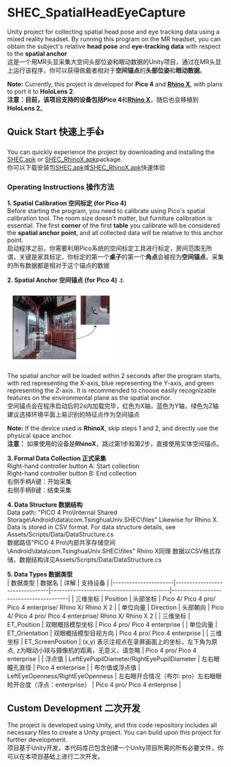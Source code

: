 # SHEC_SpatialHeadEyeCapture
Unity project for collecting spatial head pose and eye tracking data using a mixed reality headset.
By running this program on the MR headset, you can obtain the subject's relative **head pose** and **eye-tracking data** with respect to the **spatial anchor**  
这是一个用MR头显采集大空间头部位姿和眼动数据的Unity项目，通过在MR头显上运行该程序，你可以获得佩戴者相对于**空间锚点**的**头部位姿**和**眼动数据**。

**Note:** Currently, this project is developed for **Pico 4** and [**Rhino X**](https://developer.ximmerse.com/#/), with plans to port it to **HoloLens 2**.  
**注意：**目前，该项目支持的设备包括**Pico 4**和[**Rhino X**](https://developer.ximmerse.com/#/)，随后也会移植到**HoloLens 2**。

## Quick Start 快速上手👍

You can quickly experience the project by downloading and installing the [SHEC.apk](https://github.com/Rausery/SHEC_SpatialHeadEyeCapture/blob/main/Pico4/SHEC.apk) or [SHEC_RhinoX.apk](https://github.com/Rausery/SHEC_SpatialHeadEyeCapture/blob/main/RhinoX/SHEC_RhinoX.apk)package.  
你可以下载安装包[SHEC.apk](https://github.com/Rausery/SHEC_SpatialHeadEyeCapture/blob/main/SHEC.apk)或[SHEC_RhinoX.apk](https://github.com/Rausery/SHEC_SpatialHeadEyeCapture/blob/main/RhinoX/SHEC_RhinoX.apk)快速体验

### Operating Instructions 操作方法

**1. Spatial Calibration 空间标定 (for Pico 4)**  
Before starting the program, you need to calibrate using Pico's spatial calibration tool. The room size doesn't matter, but furniture calibration is essential. The first **corner** of the first **table** you calibrate will be considered the **spatial anchor point**, and all collected data will be relative to this anchor point.  
启动程序之前，你需要利用Pico系统的空间标定工具进行标定，房间范围无所谓，关键是家具标定，你标定的第一个**桌子**的第一个**角点**会被视为**空间锚点**，采集的所有数据都是相对于这个锚点的数据

**2. Spatial Anchor 空间锚点 (for Pico 4)** ⚓
<div>
<img src="https://github.com/Rausery/SHEC_SpatialHeadEyeCapture/blob/main/fig/SpatialAnchor.png" alt="image" style="width:50%;" />
</div>

The spatial anchor will be loaded within 2 seconds after the program starts, with red representing the X-axis, blue representing the Y-axis, and green representing the Z-axis. It is recommended to choose easily recognizable features on the environmental plane as the spatial anchor.  
空间锚点会在程序启动后的2s内加载完毕，红色为X轴，蓝色为Y轴，绿色为Z轴  
建议选择环境平面上易识别的特征点作为空间锚点

**Note:** If the device used is **RhinoX**, skip steps 1 and 2, and directly use the physical space anchor.  
**注意：** 如果使用的设备是**RhinoX**，跳过第1步和第2步，直接使用实体空间锚点。

**3. Formal Data Collection 正式采集**  
Right-hand controller button A: Start collection  
Right-hand controller button B: End collection  
右侧手柄A键：开始采集  
右侧手柄B键：结束采集  

**4. Data Structure 数据结构**  
Data path: "PICO 4 Pro\Internal Shared Storage\Android\data\com.TsinghuaUniv.SHEC\files"  Likewise for Rhino X.
Data is stored in CSV format. For data structure details, see Assets/Scripts/Data/DataStructure.cs  
数据路径"PICO 4 Pro\内部共享存储空间\Android\data\com.TsinghuaUniv.SHEC\files" Rhino X同理 
数据以CSV格式存储，数据结构详见Assets/Scripts/Data/DataStructure.cs

**5. Data Types 数据类型**  
| 数据类型              | 数据名                          | 详解                                       | 支持设备                                 |
|----------------------|--------------------------------|-------------------------------------------|----------------------------------------|
| 三维坐标              | Position                       | 头部坐标                                   | Pico 4/ Pico 4 pro/ Pico 4 enterprise/ Rhino X/ Rhino X 2 |
| 单位向量              | Direction                      | 头部朝向                                   | Pico 4/ Pico 4 pro/ Pico 4 enterprise/ Rhino X/ Rhino X 2 |
| 三维坐标              | ET_Position                    | 双眼概括模型坐标                           | Pico 4 pro/ Pico 4 enterprise           |
| 单位向量              | ET_Orientation                 | 双眼概括模型目视方向                     | Pico 4 pro/ Pico 4 enterprise           |
| 三维坐标              | ET_ScreenPosition              | (x,y) 表示注视点在录屏画面上的坐标，左下角为原点, z为眼动小球与摄像机的距离，无意义，请忽略     | Pico 4 pro/ Pico 4 enterprise           |
| 浮点值                | LeftEyePupilDiameter/RightEyePupilDiameter | 左右眼瞳孔直径              | Pico 4 enterprise                       |
| 布尔值或浮点值        | LeftEyeOpenness/RightEyeOpenness | 左右眼开合情况（布尔: pro）左右眼眼睑开合度（浮点：enterprise） | Pico 4 pro/ Pico 4 enterprise   |

## Custom Development 二次开发

The project is developed using Unity, and this code repository includes all necessary files to create a Unity project. You can build upon this project for further development.  
项目基于Unity开发，本代码库已包含创建一个Unity项目所需的所有必要文件，你可以在本项目基础上进行二次开发。
